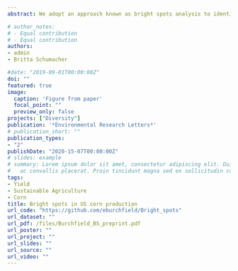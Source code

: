 ```yaml
---
abstract: We adopt an approach known as bright spots analysis to identify U.S. regions with surprisingly high corn yields given regional expectations, seasonal weather, and soil characteristics. These counties are regional "surprises" that, by definition, achieve unexpectedly high levels of agricultural productivity. We then use multinomial logistic regression to identify the actionable factors-or the factors over which agricultural stakeholders can exert a certain level of control-that most strongly predict whether a county is a bright spot. We find that farmers in surprisingly productive regions spend an average of $17.6 more per acre on fertilizer, $12.4 more per acre on labor, irrigate 12% more of operated land, and receive $6.6 more per acre from government programs than those cultivating in less productive regions. We conclude by questioning whether and to what extent these attributes of productive regions can be managed for a sustainable future.

# author_notes:
# - Equal contribution
# - Equal contribution
authors:
- admin
- Britta Schumacher

#date: "2019-09-01T00:00:00Z"
doi: ""
featured: true
image:
  caption: 'Figure from paper'
  focal_point: ""
  preview_only: false
projects: ["Diversity"]
publication: '*Environmental Research Letters*'
# publication_short: ""
publication_types:
- "2"
publishDate: "2020-15-07T00:00:00Z"
# slides: example
# summary: Lorem ipsum dolor sit amet, consectetur adipiscing elit. Duis posuere tellus
#   ac convallis placerat. Proin tincidunt magna sed ex sollicitudin condimentum.
tags:
- Yield
- Sustainable Agriculture
- Corn
title: Bright spots in US corn production
url_code: "https://github.com/eburchfield/Bright_spots"
url_dataset: ""
url_pdf: /files/Burchfield_BS_preprint.pdf
url_poster: ""
url_project: ""
url_slides: ""
url_source: ""
url_video: ""
---
```


